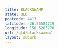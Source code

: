 ```yaml
---
title: BLACKSWAMP
state: QLD
postcode: 4413
latitude: -26.56584719
longitude: 150.5283778
url: /qld/blackswamp/
layout: suburb
---
```

